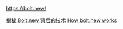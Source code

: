 https://bolt.new/

[揭秘 Bolt.new 背后的技术](https://mp.weixin.qq.com/s/LJO5WpCQEuanRUaSj6P1sA)
[How bolt.new works](https://newsletter.posthog.com/p/from-0-to-40m-arr-inside-the-tech)